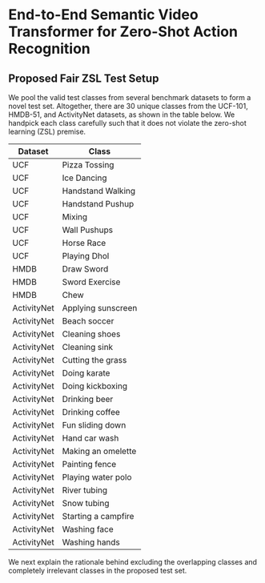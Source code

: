 # End-to-End Semantic Video Transformer for Zero-Shot Action Recognition
## Proposed Fair ZSL Test Setup

We pool the valid test classes from several benchmark datasets to form a novel test set. Altogether, there are 30 unique classes from the UCF-101, HMDB-51, and ActivityNet datasets, as shown in the table below. We handpick each class carefully such that it does not violate the zero-shot learning (ZSL) premise.

Dataset | Class
--- | ---
UCF              | Pizza Tossing       
UCF              | Ice Dancing         
UCF              | Handstand Walking   
UCF              | Handstand Pushup    
UCF              | Mixing              
UCF              | Wall Pushups        
UCF              | Horse Race          
UCF              | Playing Dhol        
HMDB             | Draw Sword          
HMDB             | Sword Exercise      
HMDB             | Chew                
ActivityNet      | Applying sunscreen  
ActivityNet      | Beach soccer        
ActivityNet      | Cleaning shoes      
ActivityNet      | Cleaning sink       
ActivityNet      | Cutting the grass   
ActivityNet      | Doing karate        
ActivityNet      | Doing kickboxing    
ActivityNet      | Drinking beer       
ActivityNet      | Drinking coffee     
ActivityNet      | Fun sliding down    
ActivityNet      | Hand car wash       
ActivityNet      | Making an omelette  
ActivityNet      | Painting fence      
ActivityNet      | Playing water polo  
ActivityNet      | River tubing        
ActivityNet      | Snow tubing         
ActivityNet      | Starting a campfire 
ActivityNet      | Washing face        
ActivityNet      | Washing hands  

We next explain the rationale behind excluding the overlapping classes and completely irrelevant classes in the proposed test set. 
